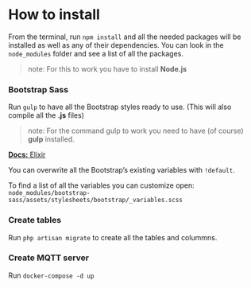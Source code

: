 # How to install
From the terminal, run `npm install` and all the needed packages will be installed as well as any
of their dependencies. You can look in the `node_modules` folder and see a list of all the packages.
>note: For this to work you have to install __Node.js__

### Bootstrap Sass
Run `gulp` to have all the Bootstrap styles ready to use. (This will also compile all the __.js__ files)
>note: For the command gulp to work you need to have (of course) __gulp__ installed.

[__Docs:__ Elixir ](http://laravel.com/docs/master/elixir "elixir")

You can overwrite all the Bootstrap’s existing variables with `!default`.

To find a list of all the variables you can customize open:
`node_modules/bootstrap-sass/assets/stylesheets/bootstrap/_variables.scss`


### Create tables
Run `php artisan migrate` to create all the tables and colummns.

### Create MQTT server 
Run `docker-compose -d up`
